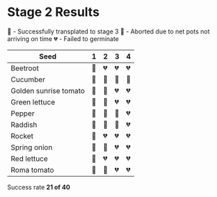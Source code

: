 # Stage 2 Results

:green_heart: - Successfully transplated to stage 3
:blue_heart: - Aborted due to net pots not arriving on time
:broken_heart: - Failed to germinate

Seed|1|2|3|4
--|--|--|--|--
Beetroot|:green_heart:|:broken_heart:|:broken_heart:|:broken_heart:
Cucumber|:green_heart:|:green_heart:|:green_heart:|:green_heart:
Golden sunrise tomato|:green_heart:|:green_heart:|:broken_heart:|:broken_heart:
Green lettuce|:blue_heart:|:blue_heart:|:broken_heart:|:broken_heart:
Pepper|:green_heart:|:green_heart:|:green_heart:|:broken_heart:
Raddish|:green_heart:|:blue_heart:|:blue_heart:|:broken_heart:
Rocket|:blue_heart:|:broken_heart:|:broken_heart:|:broken_heart:
Spring onion|:blue_heart:|:blue_heart:|:broken_heart:|:broken_heart:
Red lettuce|:blue_heart:|:broken_heart:|:broken_heart:|:broken_heart:
Roma tomato|:green_heart:|:green_heart:|:broken_heart:|:broken_heart:

Success rate __21 of 40__

